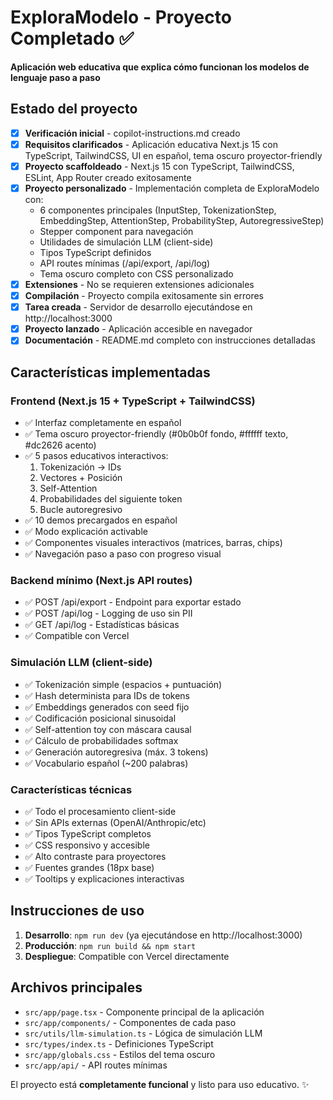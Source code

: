 <!-- Use this file to provide workspace-specific custom instructions to Copilot. For more details, visit https://code.visualstudio.com/docs/copilot/copilot-customization#_use-a-githubcopilotinstructionsmd-file -->

# ExploraModelo - Proyecto Completado ✅

**Aplicación web educativa que explica cómo funcionan los modelos de lenguaje paso a paso**

## Estado del proyecto

- [x] **Verificación inicial** - copilot-instructions.md creado
- [x] **Requisitos clarificados** - Aplicación educativa Next.js 15 con TypeScript, TailwindCSS, UI en español, tema oscuro proyector-friendly
- [x] **Proyecto scaffoldeado** - Next.js 15 con TypeScript, TailwindCSS, ESLint, App Router creado exitosamente
- [x] **Proyecto personalizado** - Implementación completa de ExploraModelo con:
  - 6 componentes principales (InputStep, TokenizationStep, EmbeddingStep, AttentionStep, ProbabilityStep, AutoregressiveStep)
  - Stepper component para navegación
  - Utilidades de simulación LLM (client-side)
  - Tipos TypeScript definidos
  - API routes mínimas (/api/export, /api/log)
  - Tema oscuro completo con CSS personalizado
- [x] **Extensiones** - No se requieren extensiones adicionales
- [x] **Compilación** - Proyecto compila exitosamente sin errores
- [x] **Tarea creada** - Servidor de desarrollo ejecutándose en http://localhost:3000
- [x] **Proyecto lanzado** - Aplicación accesible en navegador
- [x] **Documentación** - README.md completo con instrucciones detalladas

## Características implementadas

### Frontend (Next.js 15 + TypeScript + TailwindCSS)
- ✅ Interfaz completamente en español
- ✅ Tema oscuro proyector-friendly (#0b0b0f fondo, #ffffff texto, #dc2626 acento)
- ✅ 5 pasos educativos interactivos:
  1. Tokenización → IDs
  2. Vectores + Posición 
  3. Self-Attention
  4. Probabilidades del siguiente token
  5. Bucle autoregresivo
- ✅ 10 demos precargados en español
- ✅ Modo explicación activable
- ✅ Componentes visuales interactivos (matrices, barras, chips)
- ✅ Navegación paso a paso con progreso visual

### Backend mínimo (Next.js API routes)
- ✅ POST /api/export - Endpoint para exportar estado
- ✅ POST /api/log - Logging de uso sin PII
- ✅ GET /api/log - Estadísticas básicas
- ✅ Compatible con Vercel

### Simulación LLM (client-side)
- ✅ Tokenización simple (espacios + puntuación)
- ✅ Hash determinista para IDs de tokens
- ✅ Embeddings generados con seed fijo
- ✅ Codificación posicional sinusoidal
- ✅ Self-attention toy con máscara causal
- ✅ Cálculo de probabilidades softmax
- ✅ Generación autoregresiva (máx. 3 tokens)
- ✅ Vocabulario español (~200 palabras)

### Características técnicas
- ✅ Todo el procesamiento client-side
- ✅ Sin APIs externas (OpenAI/Anthropic/etc)
- ✅ Tipos TypeScript completos
- ✅ CSS responsivo y accesible
- ✅ Alto contraste para proyectores
- ✅ Fuentes grandes (18px base)
- ✅ Tooltips y explicaciones interactivas

## Instrucciones de uso

1. **Desarrollo**: `npm run dev` (ya ejecutándose en http://localhost:3000)
2. **Producción**: `npm run build && npm start`
3. **Despliegue**: Compatible con Vercel directamente

## Archivos principales

- `src/app/page.tsx` - Componente principal de la aplicación
- `src/app/components/` - Componentes de cada paso
- `src/utils/llm-simulation.ts` - Lógica de simulación LLM
- `src/types/index.ts` - Definiciones TypeScript
- `src/app/globals.css` - Estilos del tema oscuro
- `src/app/api/` - API routes mínimas

El proyecto está **completamente funcional** y listo para uso educativo. ✨
